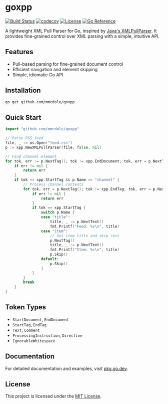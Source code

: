 # goxpp

[![Build Status](https://github.com/mmcdole/goxpp/actions/workflows/ci.yml/badge.svg)](https://github.com/mmcdole/goxpp/actions/workflows/ci.yml)
[![codecov](https://codecov.io/gh/mmcdole/goxpp/branch/master/graph/badge.svg)](https://codecov.io/gh/mmcdole/goxpp)
[![License](http://img.shields.io/:license-mit-blue.svg)](http://doge.mit-license.org)
[![Go Reference](https://pkg.go.dev/badge/github.com/mmcdole/goxpp.svg)](https://pkg.go.dev/github.com/mmcdole/goxpp)

A lightweight XML Pull Parser for Go, inspired by [Java's XMLPullParser](http://www.xmlpull.org/v1/download/unpacked/doc/quick_intro.html). It provides fine-grained control over XML parsing with a simple, intuitive API.

## Features

- Pull-based parsing for fine-grained document control
- Efficient navigation and element skipping
- Simple, idiomatic Go API

## Installation

```bash
go get github.com/mmcdole/goxpp
```

## Quick Start

```go
import "github.com/mmcdole/goxpp"

// Parse RSS feed
file, _ := os.Open("feed.rss")
p := xpp.NewXMLPullParser(file, false, nil)

// Find channel element
for tok, err := p.NextTag(); tok != xpp.EndDocument; tok, err = p.NextTag() {
    if err != nil {
        return err
    }
    if tok == xpp.StartTag && p.Name == "channel" {
        // Process channel contents
        for tok, err = p.NextTag(); tok != xpp.EndTag; tok, err = p.NextTag() {
            if err != nil {
                return err
            }
            if tok == xpp.StartTag {
                switch p.Name {
                case "title":
                    title, _ := p.NextText()
                    fmt.Printf("Feed: %s\n", title)
                case "item":
                    // Get item title and skip rest
                    p.NextTag()
                    title, _ := p.NextText()
                    fmt.Printf("Item: %s\n", title)
                    p.Skip()
                default:
                    p.Skip()
                }
            }
        }
        break
    }
}
```

## Token Types

- `StartDocument`, `EndDocument`
- `StartTag`, `EndTag`
- `Text`, `Comment`
- `ProcessingInstruction`, `Directive`
- `IgnorableWhitespace`

## Documentation

For detailed documentation and examples, visit [pkg.go.dev](https://pkg.go.dev/github.com/mmcdole/goxpp).

## License

This project is licensed under the [MIT License](LICENSE).
